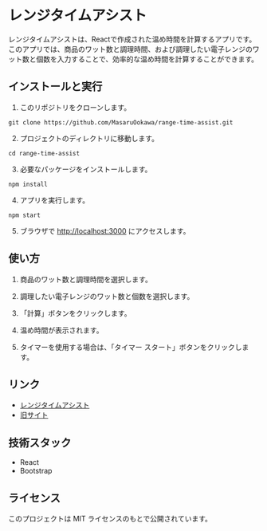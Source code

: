 # レンジタイムアシスト

レンジタイムアシストは、Reactで作成された温め時間を計算するアプリです。このアプリでは、商品のワット数と調理時間、および調理したい電子レンジのワット数と個数を入力することで、効率的な温め時間を計算することができます。

## インストールと実行

1. このリポジトリをクローンします。

```
git clone https://github.com/MasaruOokawa/range-time-assist.git
```

2. プロジェクトのディレクトリに移動します。

```
cd range-time-assist
```

3. 必要なパッケージをインストールします。

```
npm install
```

4. アプリを実行します。

```
npm start
```

5. ブラウザで [http://localhost:3000](http://localhost:3000) にアクセスします。

## 使い方

1. 商品のワット数と調理時間を選択します。

2. 調理したい電子レンジのワット数と個数を選択します。

3. 「計算」ボタンをクリックします。

4. 温め時間が表示されます。

5. タイマーを使用する場合は、「タイマー スタート」ボタンをクリックします。

## リンク

- [レンジタイムアシスト](https://masaruookawa.github.io/range-time-assist/)
- [旧サイト](https://masaruookawa.github.io/microwave_calc/)

## 技術スタック

- React
- Bootstrap

## ライセンス

このプロジェクトは MIT ライセンスのもとで公開されています。
